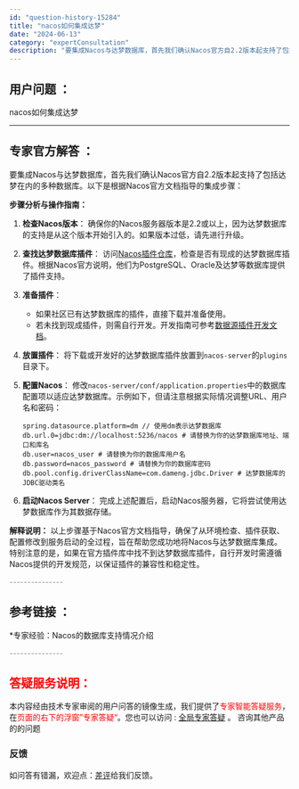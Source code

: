 ```yaml
---
id: "question-history-15284"
title: "nacos如何集成达梦"
date: "2024-06-13"
category: "expertConsultation"
description: "要集成Nacos与达梦数据库，首先我们确认Nacos官方自2.2版本起支持了包括达梦在内的多种数据库。以下是根据Nacos官方文档指导的集成步骤：**步骤分析与操作指南：**1. **检查Nacos版本**：   确保你的Nacos服务器版本是2.2或以上，因为达梦数据库的支持是从这个版本开始引入的"
---
```


## 用户问题 ： 
 nacos如何集成达梦  

---------------
## 专家官方解答 ：

要集成Nacos与达梦数据库，首先我们确认Nacos官方自2.2版本起支持了包括达梦在内的多种数据库。以下是根据Nacos官方文档指导的集成步骤：

**步骤分析与操作指南：**

1. **检查Nacos版本**：
   确保你的Nacos服务器版本是2.2或以上，因为达梦数据库的支持是从这个版本开始引入的。如果版本过低，请先进行升级。

2. **查找达梦数据库插件**：
   访问[Nacos插件仓库](https://github.com/nacos-group/nacos-plugin)，检查是否有现成的达梦数据库插件。根据Nacos官方说明，他们为PostgreSQL、Oracle及达梦等数据库提供了插件支持。

3. **准备插件**：
   - 如果社区已有达梦数据库的插件，直接下载并准备使用。
   - 若未找到现成插件，则需自行开发。开发指南可参考[数据源插件开发文档](https://nacos.io/docs/latest/plugin/datasource-plugin/)。

4. **放置插件**：
   将下载或开发好的达梦数据库插件放置到`nacos-server`的`plugins`目录下。

5. **配置Nacos**：
   修改`nacos-server/conf/application.properties`中的数据库配置项以适应达梦数据库。示例如下，但请注意根据实际情况调整URL、用户名和密码：
   ```
   spring.datasource.platform=dm // 使用dm表示达梦数据库
   db.url.0=jdbc:dm://localhost:5236/nacos # 请替换为你的达梦数据库地址、端口和库名
   db.user=nacos_user # 请替换为你的数据库用户名
   db.password=nacos_password # 请替换为你的数据库密码
   db.pool.config.driverClassName=com.dameng.jdbc.Driver # 达梦数据库的JDBC驱动类名
   ```

6. **启动Nacos Server**：
   完成上述配置后，启动Nacos服务器，它将尝试使用达梦数据库作为其数据存储。

**解释说明：**
以上步骤基于Nacos官方文档指导，确保了从环境检查、插件获取、配置修改到服务启动的全过程，旨在帮助您成功地将Nacos与达梦数据库集成。特别注意的是，如果在官方插件库中找不到达梦数据库插件，自行开发时需遵循Nacos提供的开发规范，以保证插件的兼容性和稳定性。


<font color="#949494">---------------</font> 


## 参考链接 ：

*专家经验：Nacos的数据库支持情况介绍 


 <font color="#949494">---------------</font> 
 


## <font color="#FF0000">答疑服务说明：</font> 

本内容经由技术专家审阅的用户问答的镜像生成，我们提供了<font color="#FF0000">专家智能答疑服务</font>，在<font color="#FF0000">页面的右下的浮窗”专家答疑“</font>。您也可以访问 : [全局专家答疑](https://answer.opensource.alibaba.com/docs/intro) 。 咨询其他产品的的问题

### 反馈
如问答有错漏，欢迎点：[差评](https://ai.nacos.io/user/feedbackByEnhancerGradePOJOID?enhancerGradePOJOId=15304)给我们反馈。
